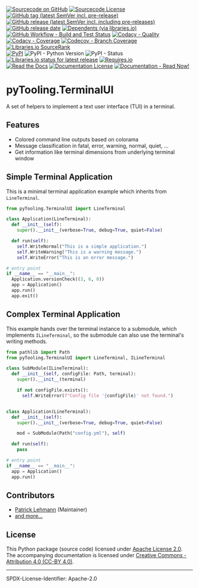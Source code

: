 [![Sourcecode on GitHub](https://img.shields.io/badge/pyTooling-pyTooling.TerminalUI-323131.svg?logo=github&longCache=true)](https://GitHub.com/pyTooling/pyTooling.TerminalUI)
[![Sourcecode License](https://img.shields.io/pypi/l/pyTooling.TerminalUI?logo=GitHub&label=code%20license)](LICENSE.md)
[![GitHub tag (latest SemVer incl. pre-release)](https://img.shields.io/github/v/tag/pyTooling/pyTooling.TerminalUI?logo=GitHub&include_prereleases)](https://GitHub.com/pyTooling/pyTooling.TerminalUI/tags)
[![GitHub release (latest SemVer incl. including pre-releases)](https://img.shields.io/github/v/release/pyTooling/pyTooling.TerminalUI?logo=GitHub&include_prereleases)](https://GitHub.com/pyTooling/pyTooling.TerminalUI/releases/latest)
[![GitHub release date](https://img.shields.io/github/release-date/pyTooling/pyTooling.TerminalUI?logo=GitHub)](https://GitHub.com/pyTooling/pyTooling.TerminalUI/releases)
[![Dependents (via libraries.io)](https://img.shields.io/librariesio/dependents/pypi/pyTooling.TerminalUI?logo=librariesdotio)](https://GitHub.com/pyTooling/pyTooling.TerminalUI/network/dependents)  
[![GitHub Workflow - Build and Test Status](https://img.shields.io/github/workflow/status/pyTooling/pyTooling.TerminalUI/Unit%20Testing,%20Coverage%20Collection,%20Package,%20Release,%20Documentation%20and%20Publish?label=Pipeline&logo=GitHub%20Actions&logoColor=FFFFFF)](https://GitHub.com/pyTooling/pyTooling.TerminalUI/actions/workflows/Pipeline.yml)
[![Codacy - Quality](https://img.shields.io/codacy/grade/e8a1b6e33d564f82927235e17fb26e93?logo=Codacy)](https://www.codacy.com/manual/pyTooling/pyTooling.TerminalUI)
[![Codacy - Coverage](https://img.shields.io/codacy/coverage/e8a1b6e33d564f82927235e17fb26e93?logo=Codacy)](https://www.codacy.com/manual/pyTooling/pyTooling.TerminalUI)
[![Codecov - Branch Coverage](https://img.shields.io/codecov/c/github/pyTooling/pyTooling.TerminalUI?logo=Codecov)](https://codecov.io/gh/pyTooling/pyTooling.TerminalUI)
[![Libraries.io SourceRank](https://img.shields.io/librariesio/sourcerank/pypi/pyTooling.TerminalUI?logo=librariesdotio)](https://libraries.io/github/pyTooling/pyTooling.TerminalUI/sourcerank)  
[![PyPI](https://img.shields.io/pypi/v/pyTooling.TerminalUI?logo=PyPI&logoColor=FBE072)](https://pypi.org/project/pyTooling.TerminalUI/)
![PyPI - Python Version](https://img.shields.io/pypi/pyversions/pyTooling.TerminalUI?logo=PyPI&logoColor=FBE072)
![PyPI - Status](https://img.shields.io/pypi/status/pyTooling.TerminalUI?logo=PyPI&logoColor=FBE072)
[![Libraries.io status for latest release](https://img.shields.io/librariesio/release/pypi/pyTooling.TerminalUI?logo=librariesdotio)](https://libraries.io/github/pyTooling/pyTooling.TerminalUI)
[![Requires.io](https://img.shields.io/requires/github/pyTooling/pyTooling.TerminalUI)](https://requires.io/github/pyTooling/pyTooling.TerminalUI/requirements/?branch=main)  
[![Read the Docs](https://img.shields.io/readthedocs/pyterminalui?label=ReadTheDocs&logo=readthedocs)](https://pyTerminalUI.readthedocs.io/)
[![Documentation License](https://img.shields.io/badge/doc%20license-CC--BY%204.0-green?logo=readthedocs)](doc/Doc-License.rst)
[![Documentation - Read Now!](https://img.shields.io/badge/doc-read%20now%20%E2%9E%9A-blueviolet?logo=readthedocs)](https://pyTooling.GitHub.io/pyTooling.TerminalUI)

# pyTooling.TerminalUI

A set of helpers to implement a text user interface (TUI) in a terminal.

## Features
* Colored command line outputs based on colorama
* Message classification in fatal, error, warning, normal, quiet, ...
* Get information like terminal dimensions from underlying terminal window


## Simple Terminal Application

This is a minimal terminal application example which inherits from `LineTerminal`.

```python
from pyTooling.TerminalUI import LineTerminal

class Application(LineTerminal):
  def __init__(self):
    super().__init__(verbose=True, debug=True, quiet=False)

  def run(self):
    self.WriteNormal("This is a simple application.")
    self.WriteWarning("This is a warning message.")
    self.WriteError("This is an error message.")

# entry point
if __name__ == "__main__":
  Application.versionCheck((3, 6, 0))
  app = Application()
  app.run()
  app.exit()
```

## Complex Terminal Application

This example hands over the terminal instance to a submodule, which implements
`ILineTerminal`, so the submodule can also use the terminal's writing methods.

```python
from pathlib import Path
from pyTooling.TerminalUI import LineTerminal, ILineTerminal

class SubModule(ILineTerminal):
  def __init__(self, configFile: Path, terminal):
    super().__init__(terminal)

    if not configFile.exists():
      self.WriteError(f"Config file '{configFile}' not found.")


class Application(LineTerminal):
  def __init__(self):
    super().__init__(verbose=True, debug=True, quiet=False)

    mod = SubModule(Path("config.yml"), self)

  def run(self):
    pass

# entry point
if __name__ == "__main__":
  app = Application()
  app.run()
```


## Contributors

* [Patrick Lehmann](https://GitHub.com/Paebbels) (Maintainer)
* [and more...](https://GitHub.com/pyTooling/pyTooling.TerminalUI/graphs/contributors)


## License

This Python package (source code) licensed under [Apache License 2.0](LICENSE.md).  
The accompanying documentation is licensed under [Creative Commons - Attribution 4.0 (CC-BY 4.0)](doc/Doc-License.rst).


-------------------------

SPDX-License-Identifier: Apache-2.0
